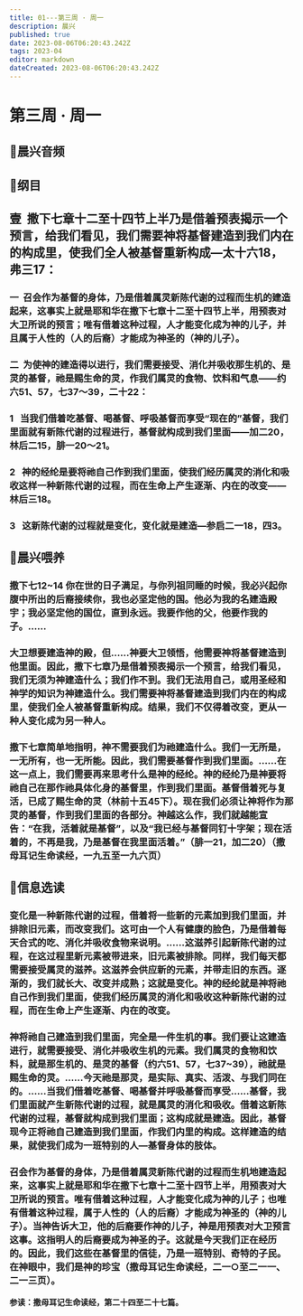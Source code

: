 ```yaml
---
title: 01---第三周 · 周一
description: 晨兴
published: true
date: 2023-08-06T06:20:43.242Z
tags: 2023-04
editor: markdown
dateCreated: 2023-08-06T06:20:43.242Z
---
```


# 第三周 · 周一
## 🎵晨兴音频

## 📖纲目

## **壹  撒下七章十二至十四节上半乃是借着预表揭示一个预言，给我们看见，我们需要神将基督建造到我们内在的构成里，使我们全人被基督重新构成—太十六18，弗三17：**

### 一  召会作为基督的身体，乃是借着属灵新陈代谢的过程而生机的建造起来，这事实上就是耶和华在撒下七章十二至十四节上半，用预表对大卫所说的预言；唯有借着这种过程，人才能变化成为神的儿子，并且属于人性的（人的后裔）才能成为神圣的（神的儿子）。

### 二  为使神的建造得以进行，我们需要接受、消化并吸收那生机的、是灵的基督，祂是赐生命的灵，作我们属灵的食物、饮料和气息——约六51、57，七37～39，二十22：

### 1   当我们借着吃基督、喝基督、呼吸基督而享受“现在的”基督，我们里面就有新陈代谢的过程进行，基督就构成到我们里面——加二20，林后二15，腓一20～21。

### 2   神的经纶是要将祂自己作到我们里面，使我们经历属灵的消化和吸收这样一种新陈代谢的过程，而在生命上产生逐渐、内在的改变——林后三18。

### 3   这新陈代谢的过程就是变化，变化就是建造—参启二一18，四3。

## 📖晨兴喂养

### **撒下七12~14	你在世的日子满足，与你列祖同睡的时候，我必兴起你腹中所出的后裔接续你，我也必坚定他的国。他必为我的名建造殿宇；我必坚定他的国位，直到永远。我要作他的父，他要作我的子。……**

### 大卫想要建造神的殿，但……神要大卫领悟，他需要神将基督建造到他里面。因此，撒下七章乃是借着预表揭示一个预言，给我们看见，我们无须为神建造什么；我们作不到。我们无法用自己，或用圣经和神学的知识为神建造什么。我们需要神将基督建造到我们内在的构成里，使我们全人被基督重新构成。结果，我们不仅得着改变，更从一种人变化成为另一种人。

### 撒下七章简单地指明，神不需要我们为祂建造什么。我们一无所是，一无所有，也一无所能。因此，我们需要基督作到我们里面。……在这一点上，我们需要再来思考什么是神的经纶。神的经纶乃是神要将祂自己在那作祂具体化身的基督里，作到我们里面。基督借着死与复活，已成了赐生命的灵（林前十五45下）。现在我们必须让神将作为那灵的基督，作到我们里面的各部分。神越这么作，我们就越能宣告：“在我，活着就是基督”，以及“我已经与基督同钉十字架；现在活着的，不再是我，乃是基督在我里面活着。”（腓一21，加二20）（撒母耳记生命读经，一九五至一九六页）

## 📖信息选读

### 变化是一种新陈代谢的过程，借着将一些新的元素加到我们里面，并排除旧元素，而改变我们。这可由一个人有健康的脸色，乃是借着每天合式的吃、消化并吸收食物来说明。……这滋养引起新陈代谢的过程，在这过程里新元素被带进来，旧元素被排除。同样，我们每天都需要接受属灵的滋养。这滋养会供应新的元素，并带走旧的东西。逐渐的，我们就长大、改变并成熟；这就是变化。神的经纶就是神将祂自己作到我们里面，使我们经历属灵的消化和吸收这种新陈代谢的过程，而在生命上产生逐渐、内在的改变。

### 神将祂自己建造到我们里面，完全是一件生机的事。我们要让这建造进行，就需要接受、消化并吸收生机的元素。我们属灵的食物和饮料，就是那生机的、是灵的基督（约六51、57，七37~39），祂就是赐生命的灵。……今天祂是那灵，是实际、真实、活泼、与我们同在的。……当我们借着吃基督、喝基督并呼吸基督而享受……基督，我们里面就产生新陈代谢的过程，就是属灵的消化和吸收。借着这新陈代谢的过程，基督就构成到我们里面；这构成就是建造。因此，基督现今正将祂自己建造到我们里面，作我们内里的构成。这样建造的结果，就使我们成为一班特别的人—基督身体的肢体。

### 召会作为基督的身体，乃是借着属灵新陈代谢的过程而生机地建造起来，这事实上就是耶和华在撒下七章十二至十四节上半，用预表对大卫所说的预言。唯有借着这种过程，人才能变化成为神的儿子；也唯有借着这种过程，属于人性的（人的后裔）才能成为神圣的（神的儿子）。当神告诉大卫，他的后裔要作神的儿子，神是用预表对大卫预言这事。这指明人的后裔要成为神圣的子。这就是今天我们正在经历的。因此，我们这些在基督里的信徒，乃是一班特别、奇特的子民。在神眼中，我们是神的珍宝（撒母耳记生命读经，二一○至二一一、二一三页）。

**参读：撒母耳记生命读经，第二十四至二十七篇。**
<!-- Google tag (gtag.js) -->
<script async src="https://www.googletagmanager.com/gtag/js?id=G-1P8709Z16T"></script>
<script>
  window.dataLayer = window.dataLayer || [];
  function gtag(){dataLayer.push(arguments);}
  gtag('js', new Date());

  gtag('config', 'G-1P8709Z16T');
</script>